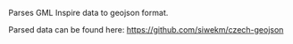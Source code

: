 Parses GML Inspire data to geojson format.

Parsed data can be found here: https://github.com/siwekm/czech-geojson
